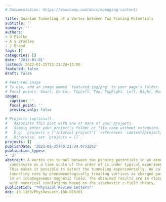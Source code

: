 ```yaml
---
# Documentation: https://wowchemy.com/docs/managing-content/

title: Quantum Tunneling of a Vortex between Two Pinning Potentials
subtitle: ''
summary: ''
authors:
- O Fialko
- A S Bradley
- J Brand
tags: []
categories: []
date: '2012-01-01'
lastmod: 2022-01-25T13:21:24+13:00
featured: false
draft: false

# Featured image
# To use, add an image named `featured.jpg/png` to your page's folder.
# Focal points: Smart, Center, TopLeft, Top, TopRight, Left, Right, BottomLeft, Bottom, BottomRight.
image:
  caption: ''
  focal_point: ''
  preview_only: false

# Projects (optional).
#   Associate this post with one or more of your projects.
#   Simply enter your project's folder or file name without extension.
#   E.g. `projects = ["internal-project"]` references `content/project/deep-learning/index.md`.
#   Otherwise, set `projects = []`.
projects: []
publishDate: '2022-01-25T00:21:24.075326Z'
publication_types:
- '2'
abstract: A vortex can tunnel between two pinning potentials in an atomic Bose-Einstein
  condensate on a time scale of the order of 1s under typical experimental conditions.
  This makes it possible to detect the tunneling experimentally. We calculate the
  tunneling rate by phenomenologically treating vortices as charged particles moving
  in an inhomogeneous magnetic field. The obtained results are in close agreement
  with numerical simulations based on the stochastic c-field theory.
publication: '*Physical Review Letters*'
doi: 10.1103/PhysRevLett.108.015301
---
```

